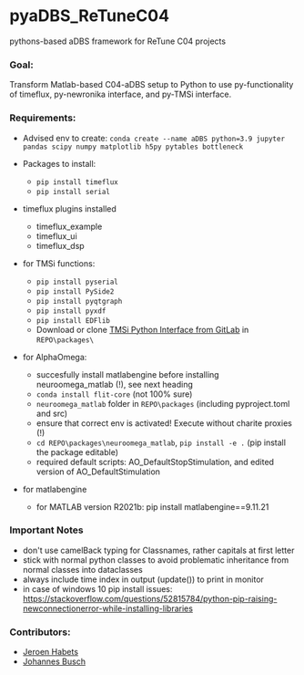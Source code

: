 # pyaDBS_ReTuneC04
pythons-based aDBS framework for ReTune C04 projects

### Goal:
Transform Matlab-based C04-aDBS setup to Python to use py-functionality of
timeflux, py-newronika interface, and py-TMSi interface.

### Requirements:
- Advised env to create:
  `conda create --name aDBS python=3.9 jupyter pandas scipy numpy matplotlib h5py pytables bottleneck`
- Packages to install:
  - `pip install timeflux`
  - `pip install serial`

- timeflux plugins installed
  - timeflux_example
  - timeflux_ui
  - timeflux_dsp

- for TMSi functions:
  - `pip install pyserial`
  - `pip install PySide2`
  - `pip install pyqtgraph`
  - `pip install pyxdf`
  - `pip install EDFlib`
  - Download or clone <a href="https://gitlab.com/tmsi/tmsi-python-interface">TMSi Python Interface from GitLab</a>
    in `REPO\packages\`


- for AlphaOmega:
  - succesfully install matlabengine before installing neuroomega_matlab (!), see next heading
  - `conda install flit-core` (not 100% sure)
  - `neuroomega_matlab` folder in `REPO\packages` (including pyproject.toml and src)
  - ensure that correct env is activated! Execute without charite proxies (!)
  - `cd REPO\packages\neuroomega_matlab`, `pip install -e .`  (pip install the package editable)
  - required default scripts: AO_DefaultStopStimulation, and edited version of AO_DefaultStimulation

- for matlabengine
  - for MATLAB version R2021b: pip install matlabengine==9.11.21
  


### Important Notes

- don't use camelBack typing for Classnames, rather capitals at first letter
- stick with normal python classes to avoid problematic inheritance from normal classes into dataclasses
- always include time index in output (update()) to print in monitor
- in case of windows 10 pip install issues: https://stackoverflow.com/questions/52815784/python-pip-raising-newconnectionerror-while-installing-libraries 
 
### Contributors:
- <a href="https://github.com/jgvhabets">Jeroen Habets</a> 
- <a href="https://github.com/jlbusch">Johannes Busch</a> 

